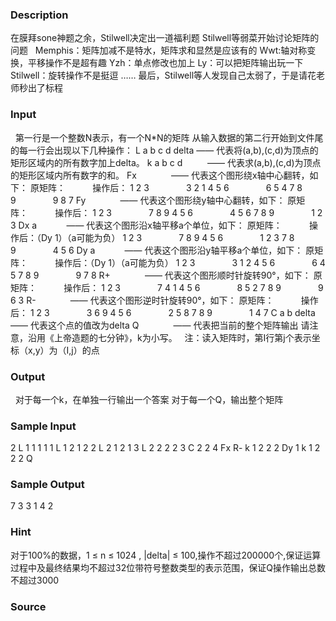 
### Description
在膜拜sone神题之余，Stilwell决定出一道福利题
Stilwell等弱菜开始讨论矩阵的问题
 
Memphis：矩阵加减不是特水，矩阵求和显然是应该有的
Wwt:轴对称变换，平移操作不是超有趣
Yzh：单点修改也加上
Ly：可以把矩阵输出玩一下
Stilwell：旋转操作不是挺逗
……
最后，Stilwell等人发现自己太弱了，于是请花老师秒出了标程
 
### Input
 
第一行是一个整数N表示，有一个N*N的矩阵
从输入数据的第二行开始到文件尾的每一行会出现以下几种操作：
L a b c d delta —— 代表将(a,b),(c,d)为顶点的矩形区域内的所有数字加上delta。
k a b c d　　   —— 代表求(a,b),(c,d)为顶点的矩形区域内所有数字的和。
Fx              —— 代表这个图形绕x轴中心翻转，如下：
原矩阵：           操作后：
1 2 3               3 2 1
4 5 6               6 5 4
7 8 9               9 8 7
Fy              —— 代表这个图形绕y轴中心翻转，如下：
原矩阵：           操作后：
1 2 3               7 8 9
4 5 6               4 5 6
7 8 9               1 2 3
Dx a            —— 代表这个图形沿x轴平移a个单位，如下：
原矩阵：           操作后：（Dy 1）（a可能为负）
1 2 3               7 8 9
4 5 6               1 2 3
7 8 9               4 5 6
Dy a            —— 代表这个图形沿y轴平移a个单位，如下：
原矩阵：           操作后：（Dy 1）（a可能为负）
1 2 3               3 1 2
4 5 6               6 4 5
7 8 9               9 7 8
R+              —— 代表这个图形顺时针旋转90°，如下：
原矩阵：           操作后：
1 2 3               7 4 1
4 5 6               8 5 2
7 8 9               9 6 3
R-              —— 代表这个图形逆时针旋转90°，如下：
原矩阵：           操作后：
1 2 3               3 6 9
4 5 6               2 5 8
7 8 9               1 4 7
C a b delta    —— 代表这个点的值改为delta
Q              —— 代表把当前的整个矩阵输出
请注意，沿用《上帝造题的七分钟》，k为小写。
 
注：读入矩阵时，第I行第j个表示坐标（x,y）为（I,j）的点
 
### Output
 
对于每一个k，在单独一行输出一个答案
对于每一个Q，输出整个矩阵
### Sample Input
2
L 1 1 1 1 1
L 1 2 1 2 2
L 2 1 2 1 3
L 2 2 2 2 3
C 2 2 4
Fx
R-
k 1 2 2 2
Dy 1
k 1 2 2 2
Q
### Sample Output
7
3
3 1
4 2

### Hint
对于100%的数据，1 ≤ n ≤ 1024 , |delta| ≤ 100,操作不超过200000个,保证运算过程中及最终结果均不超过32位带符号整数类型的表示范围，保证Q操作输出总数不超过3000
### Source
